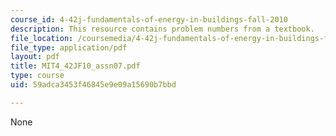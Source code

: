```yaml
---
course_id: 4-42j-fundamentals-of-energy-in-buildings-fall-2010
description: This resource contains problem numbers from a textbook.
file_location: /coursemedia/4-42j-fundamentals-of-energy-in-buildings-fall-2010/59adca3453f46845e9e09a15690b7bbd_MIT4_42JF10_assn07.pdf
file_type: application/pdf
layout: pdf
title: MIT4_42JF10_assn07.pdf
type: course
uid: 59adca3453f46845e9e09a15690b7bbd

---
```

None